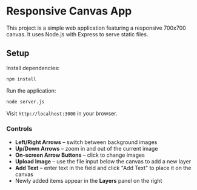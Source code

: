 # Responsive Canvas App

This project is a simple web application featuring a responsive 700x700 canvas. It uses Node.js with Express to serve static files.

## Setup

Install dependencies:
```bash
npm install
```

Run the application:
```bash
node server.js
```

Visit `http://localhost:3000` in your browser.

### Controls

* **Left/Right Arrows** – switch between background images
* **Up/Down Arrows** – zoom in and out of the current image
* **On-screen Arrow Buttons** – click to change images
* **Upload Image** – use the file input below the canvas to add a new layer
* **Add Text** – enter text in the field and click "Add Text" to place it on the canvas
* Newly added items appear in the **Layers** panel on the right
